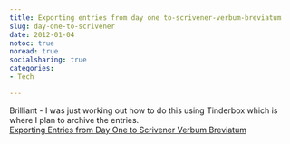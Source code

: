 ```yaml
---
title: Exporting entries from day one to-scrivener-verbum-breviatum
slug: day-one-to-scrivener
date: 2012-01-04
notoc: true
noread: true
socialsharing: true
categories: 
- Tech

---
```

Brilliant - I was just working out how to do this using Tinderbox which is where I plan to archive the entries.  
[Exporting Entries from Day One to Scrivener Verbum Breviatum][law]

[law]: http://blogs.law.harvard.edu/shortword/2012/01/03/exporting-entries-from-day-one-to-scrivener/